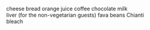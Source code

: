 cheese 
bread 
orange juice 
coffee 
chocolate
milk  
liver (for the non-vegetarian guests)
fava beans 
Chianti  
bleach 
